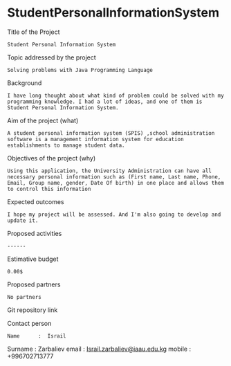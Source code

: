 # StudentPersonalInformationSystem
Title of the Project

	Student Personal Information System
Topic addressed by the project

	Solving problems with Java Programming Language
Background

	I have long thought about what kind of problem could be solved with my programming knowledge. I had a lot of ideas, and one of them is Student Personal Information System.
Aim of the project (what)

	A student personal information system (SPIS) ,school administration software is a management information system for education establishments to manage student data.
Objectives of the project (why)

	Using this application, the University Administration can have all necessary personal information such as (First name, Last name, Phone, Email, Group name, gender, Date Of birth) in one place and allows them to control this information
Expected outcomes

	I hope my project will be assessed. And I'm also going to develop and update it.
Proposed activities

	------

Estimative budget

	0.00$
Proposed partners

	No partners
Git repository link
	
Contact person

	Name      :  Israil
Surname : Zarbaliev
email       : Israil.zarbaliev@iaau.edu.kg
mobile    : +996702713777

